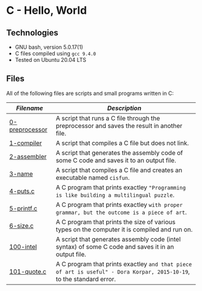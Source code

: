 # C - Hello, World

## Technologies

  - GNU bash, version 5.0.17(1)
  - C files compiled using `gcc 9.4.0`
  - Tested on Ubuntu 20.04 LTS

## Files

All of the following files are scripts and small programs written in C:

| ***Filename*** | ***Description*** |
| -------------- | ----------------- |
| [0-preprocessor](0-preprocessor) | A script that runs a C file through the preprocessor and saves the result in another file. |
| [1-compiler](1-compiler) | A script that compiles a C file but does not link. |
| [2-assembler](2-assembler) | A script that generates the assembly code of some C code and saves it to an output file. |
| [3-name](3-name) | A script that compiles a C file and creates an executable named `cisfun`. |
| [4-puts.c](4-puts.c) | A C program that prints exactley `"Programming is like building a multilingual puzzle`. |
| [5-printf.c](5-printf.c) | A C program that prints exactley `with proper grammar, but the outcome is a piece of art`.
| [6-size.c](6-size.c) | A C program that prints the size of various types on the computer it is compiled and run on. |
| [100-intel](100-intel) | A script that generates assembly code (intel syntax) of some C code and saves it in an output file. |
| [101-quote.c](101-quote.c) | A C program that prints exactley `and that piece of art is useful" - Dora Korpar, 2015-10-19`, to the standard error. |

